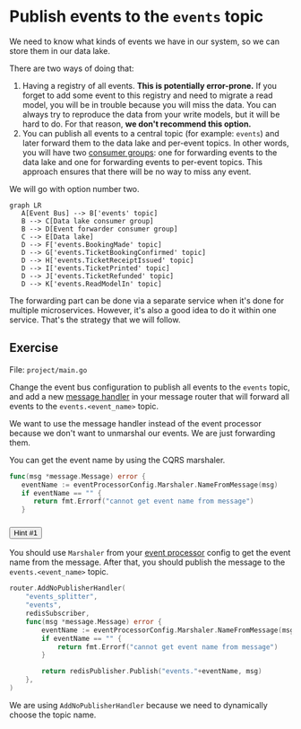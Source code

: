 # Publish events to the `events` topic

We need to know what kinds of events we have in our system, so we can store them in our data lake.

There are two ways of doing that:

1. Having a registry of all events. **This is potentially error-prone.** 
   If you forget to add some event to this registry 
   and need to migrate a read model, you will be in trouble because you will miss the data.
   You can always try to reproduce the data from your write models, but it will be hard to do.
   For that reason, **we don't recommend this option.**
2. You can publish all events to a central topic (for example: `events`) and later 
   forward them to the data lake and per-event topics. 
   In other words, you will have two [consumer groups](/trainings/go-event-driven/exercise/f2eca145-e8cd-49c5-bdfa-384d33aa0bea): 
   one for forwarding events to the data lake and one for forwarding events to per-event topics.
   This approach ensures that there will be no way to miss any event.

We will go with option number two.

```mermaid
graph LR
   A[Event Bus] --> B['events' topic]
   B --> C[Data lake consumer group]
   B --> D[Event forwarder consumer group]
   C --> E[Data lake]
   D --> F['events.BookingMade' topic]
   D --> G['events.TicketBookingConfirmed' topic]
   D --> H['events.TicketReceiptIssued' topic]
   D --> I['events.TicketPrinted' topic]
   D --> J['events.TicketRefunded' topic]
   D --> K['events.ReadModelIn' topic]
```

The forwarding part can be done via a separate service when it's done for multiple microservices.
However, it's also a good idea to do it within one service.
That's the strategy that we will follow.

## Exercise

File: `project/main.go`

Change the event bus configuration to publish all events to the `events` topic, and add a new [message handler](/trainings/go-event-driven/exercise/6e0ddff2-aaf9-4188-aeea-9fc8eb9ac6ba) 
in your message router that will forward all events to the `events.<event_name>` topic.

We want to use the message handler instead of the event processor because we don't want to unmarshal our events.
We are just forwarding them.

You can get the event name by using the CQRS marshaler.

```go
func(msg *message.Message) error {
   eventName := eventProcessorConfig.Marshaler.NameFromMessage(msg)
   if eventName == "" {
      return fmt.Errorf("cannot get event name from message")
   }
```


<div class="accordion" id="hints-accordion">

<div class="accordion-item">
	<h3 class="accordion-header" id="hints-accordion-header-1">
	<button class="accordion-button fs-4 fw-semibold collapsed" type="button" data-bs-toggle="collapse" data-bs-target="#hints-accordion-body-1" aria-expanded="false" aria-controls="hints-accordion">
		Hint #1
	</button>
	</h3>
	<div id="hints-accordion-body-1" class="accordion-collapse collapse" aria-labelledby="hints-accordion-header-1" data-bs-parent="#hints-accordion">
	<div class="accordion-body">

You should use `Marshaler` from your [event processor](/trainings/go-event-driven/exercise/7d5d32c0-772e-48f3-82a9-087a49e73931) config to get the event name from the message.
After that, you should publish the message to the `events.<event_name>` topic.

```go
router.AddNoPublisherHandler(
	"events_splitter",
	"events",
	redisSubscriber,
	func(msg *message.Message) error {
		eventName := eventProcessorConfig.Marshaler.NameFromMessage(msg)
		if eventName == "" {
			return fmt.Errorf("cannot get event name from message")
		}

		return redisPublisher.Publish("events."+eventName, msg)
	},
)
```

We are using `AddNoPublisherHandler` because we need to dynamically choose the topic name.

</div>
	</div>
	</div>

</div>

